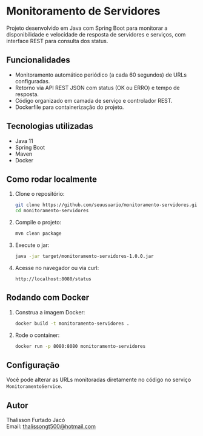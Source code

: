 # Monitoramento de Servidores

Projeto desenvolvido em Java com Spring Boot para monitorar a disponibilidade e velocidade de resposta de servidores e serviços, com interface REST para consulta dos status.

## Funcionalidades

- Monitoramento automático periódico (a cada 60 segundos) de URLs configuradas.
- Retorno via API REST JSON com status (OK ou ERRO) e tempo de resposta.
- Código organizado em camada de serviço e controlador REST.
- Dockerfile para containerização do projeto.

## Tecnologias utilizadas

- Java 11
- Spring Boot
- Maven
- Docker

## Como rodar localmente

1. Clone o repositório:
   ```bash
   git clone https://github.com/seuusuario/monitoramento-servidores.git
   cd monitoramento-servidores
   ```

2. Compile o projeto:
   ```bash
   mvn clean package
   ```

3. Execute o jar:
   ```bash
   java -jar target/monitoramento-servidores-1.0.0.jar
   ```

4. Acesse no navegador ou via curl:
   ```
   http://localhost:8080/status
   ```

## Rodando com Docker

1. Construa a imagem Docker:
   ```bash
   docker build -t monitoramento-servidores .
   ```

2. Rode o container:
   ```bash
   docker run -p 8080:8080 monitoramento-servidores
   ```

## Configuração

Você pode alterar as URLs monitoradas diretamente no código no serviço `MonitoramentoService`.

## Autor

Thalisson Furtado Jacó  
Email: thalissongt500@hotmail.com
